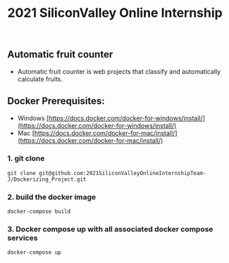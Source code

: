 # 2021 SiliconValley Online Internship


<br>

## Automatic fruit counter

-  Automatic fruit counter is web projects that classify and automatically calculate fruits.


## Docker Prerequisites:

-   Windows [https://docs.docker.com/docker-for-windows/install/](https://docs.docker.com/docker-for-windows/install/)
-   Mac [https://docs.docker.com/docker-for-mac/install/](https://docs.docker.com/docker-for-mac/install/)

### 1\. git clone

```
git clone git@github.com:2021SiliconValleyOnlineInternshipTeam-J/Dockerizing_Project.git
```

### 2\. build the docker image

```
docker-compose build
```

### 3\. Docker compose up with all associated docker compose services

```
docker-compose up
```

